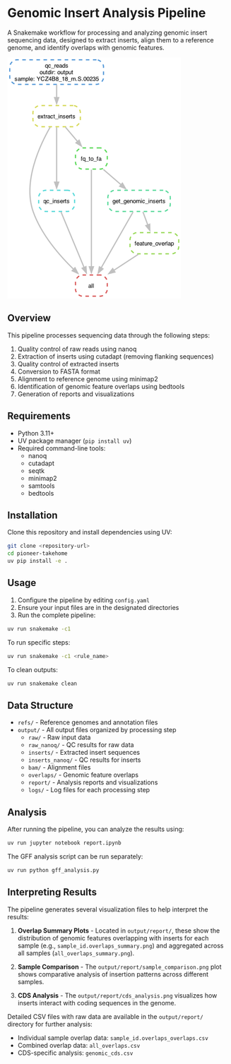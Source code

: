 # Genomic Insert Analysis Pipeline

A Snakemake workflow for processing and analyzing genomic insert sequencing data, designed to extract inserts, align them to a reference genome, and identify overlaps with genomic features.

![Pipeline DAG](dag.png)

## Overview

This pipeline processes sequencing data through the following steps:
1. Quality control of raw reads using nanoq
2. Extraction of inserts using cutadapt (removing flanking sequences)
3. Quality control of extracted inserts
4. Conversion to FASTA format
5. Alignment to reference genome using minimap2
6. Identification of genomic feature overlaps using bedtools
7. Generation of reports and visualizations

## Requirements

- Python 3.11+
- UV package manager (`pip install uv`)
- Required command-line tools:
  - nanoq
  - cutadapt
  - seqtk
  - minimap2
  - samtools
  - bedtools

## Installation

Clone this repository and install dependencies using UV:

```bash
git clone <repository-url>
cd pioneer-takehome
uv pip install -e .
```

## Usage

1. Configure the pipeline by editing `config.yaml`
2. Ensure your input files are in the designated directories
3. Run the complete pipeline:

```bash
uv run snakemake -c1
```

To run specific steps:

```bash
uv run snakemake -c1 <rule_name>
```

To clean outputs:

```bash
uv run snakemake clean
```

## Data Structure

- `refs/` - Reference genomes and annotation files
- `output/` - All output files organized by processing step
  - `raw/` - Raw input data
  - `raw_nanoq/` - QC results for raw data
  - `inserts/` - Extracted insert sequences
  - `inserts_nanoq/` - QC results for inserts
  - `bam/` - Alignment files
  - `overlaps/` - Genomic feature overlaps
  - `report/` - Analysis reports and visualizations
  - `logs/` - Log files for each processing step

## Analysis

After running the pipeline, you can analyze the results using:

```bash
uv run jupyter notebook report.ipynb
```

The GFF analysis script can be run separately:

```bash
uv run python gff_analysis.py
```

## Interpreting Results

The pipeline generates several visualization files to help interpret the results:

1. **Overlap Summary Plots** - Located in `output/report/`, these show the distribution of genomic features overlapping with inserts for each sample (e.g., `sample_id.overlaps_summary.png`) and aggregated across all samples (`all_overlaps_summary.png`).

2. **Sample Comparison** - The `output/report/sample_comparison.png` plot shows comparative analysis of insertion patterns across different samples.

3. **CDS Analysis** - The `output/report/cds_analysis.png` visualizes how inserts interact with coding sequences in the genome.

Detailed CSV files with raw data are available in the `output/report/` directory for further analysis:
- Individual sample overlap data: `sample_id.overlaps_overlaps.csv`
- Combined overlap data: `all_overlaps.csv`
- CDS-specific analysis: `genomic_cds.csv`